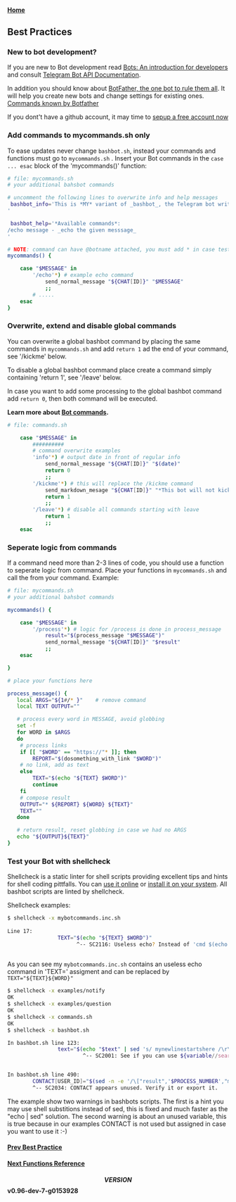 #### [Home](../README.md)
## Best Practices

### New to bot development?

If you are new to Bot development read [Bots: An introduction for developers](https://core.telegram.org/bots) and consult [Telegram Bot API Documentation](https://core.telegram.org/bots/api/).

In addition you should know about [BotFather, the one bot to rule them all](https://core.telegram.org/bots#3-how-do-i-create-a-bot). It will help you create new bots and change settings for existing ones. [Commands known by Botfather](https://core.telegram.org/bots#generating-an-authorization-token)

If you dont't have a github account, it may time to [sepup a free account now](https://github.com/pricing)

### Add commands to mycommands.sh only
To ease updates never change ```bashbot.sh```, instead your commands and functions must go to  ```mycommands.sh``` .  Insert your Bot commands in the ```case ... esac``` block of the 'mycommands()' function:
```bash
# file: mycommands.sh
# your additional bahsbot commands

# uncomment the following lines to overwrite info and help messages
 bashbot_info='This is *MY* variant of _bashbot_, the Telegram bot written entirely in bash.
'

 bashbot_help='*Available commands*:
/echo message - _echo the given messsage_
'

# NOTE: command can have @botname attached, you must add * in case tests... 
mycommands() {

	case "$MESSAGE" in
		'/echo'*) # example echo command
			send_normal_message "${CHAT[ID]}" "$MESSAGE"
			;;
		# .....
	esac
}
```

### Overwrite, extend and disable global commands

You can overwrite a global bashbot command by placing the same commands in ```mycommands.sh``` and add ```return 1```
ad the end of your command, see '/kickme' below.

To disable a global bashbot command place create a command simply containing 'return 1', see '/leave' below.

In case you want to add some processing to the global bashbot command add ```return 0```, then both command will be executed.

**Learn more about [Bot commands](https://core.telegram.org/bots#commands).**

```bash
# file: commands.sh

	case "$MESSAGE" in
		##########
		# command overwrite examples
		'info'*) # output date in front of regular info
			send_normal_message "${CHAT[ID]}" "$(date)"
			return 0
			;;
		'/kickme'*) # this will replace the /kickme command
			send_markdown_mesage "${CHAT[ID]}" "*This bot will not kick you!*"
			return 1
			;;
		'/leave'*) # disable all commands starting with leave
			return 1
			;;
	esac
```


### Seperate logic from commands

If a command need more than 2-3 lines of code, you should use a function to seperate logic from command. Place your functions in ```mycommands.sh``` and call the from your command. Example:
```bash
# file: mycommands.sh
# your additional bahsbot commands

mycommands() {

	case "$MESSAGE" in
		'/process'*) # logic for /process is done in process_message 
			result="$(process_message "$MESSAGE")"
			send_normal_message "${CHAT[ID]}" "$result" 
			;;
	esac

}

# place your functions here

process_message() {
   local ARGS="${1#/* }"	# remove command 
   local TEXT OUTPUT=""

   # process every word in MESSAGE, avoid globbing
   set -f
   for WORD in $ARGS
   do
	# process links 
	if [[ "$WORD" == "https://"* ]]; then
		REPORT="$(dosomething_with_link "$WORD")"
	# no link, add as text
	else
		TEXT="$(echo "${TEXT} $WORD")"
		continue
	fi
	# compose result
	OUTPUT="* ${REPORT} ${WORD} ${TEXT}"
	TEXT=""
   done

   # return result, reset globbing in case we had no ARGS
   echo "${OUTPUT}${TEXT}"
}

```

### Test your Bot with shellcheck
Shellcheck is a static linter for shell scripts providing excellent tips and hints for shell coding pittfalls. You can [use it online](https://www.shellcheck.net/) or [install it on your system](https://github.com/koalaman/shellcheck#installing).
All bashbot scripts are linted by shellcheck.

Shellcheck examples:
```bash
$ shellcheck -x mybotcommands.inc.sh
 
Line 17:
                TEXT="$(echo "${TEXT} $WORD")"
                      ^-- SC2116: Useless echo? Instead of 'cmd $(echo foo)', just use 'cmd foo'.
 
```
As you can see my ```mybotcommands.inc.sh``` contains an useless echo command in 'TEXT=' assigment and can be replaced by ```TEXT="${TEXT}${WORD}"```
```bash
$ shellcheck -x examples/notify
OK
$ shellcheck -x examples/question
OK
$ shellcheck -x commands.sh
OK
$ shellcheck -x bashbot.sh

In bashbot.sh line 123:
                text="$(echo "$text" | sed 's/ mynewlinestartshere /\r\n/g')" # hack for linebreaks in startproc scripts
                        ^-- SC2001: See if you can use ${variable//search/replace} instead.


In bashbot.sh line 490:
        CONTACT[USER_ID]="$(sed -n -e '/\["result",'$PROCESS_NUMBER',"message","contact","user_id"\]/  s/.*\][ \t]"\(.*\)"$/\1/p' <"$TMP")"
        ^-- SC2034: CONTACT appears unused. Verify it or export it.
```
The example show two warnings in bashbots scripts. The first is a hint you may use shell substitions instead of sed, this is fixed and much faster as the "echo | sed" solution.
The second warning is about an unused variable, this is true because in our examples CONTACT is not used but assigned in case you want to use it :-)

#### [Prev Best Practice](5_practice.md)
#### [Next Functions Reference](6_reference.md)

#### $$VERSION$$ v0.96-dev-7-g0153928

